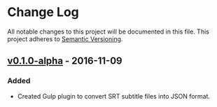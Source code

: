 # Change Log
All notable changes to this project will be documented in this file.
This project adheres to [Semantic Versioning](http://semver.org/).


## [v0.1.0-alpha] - 2016-11-09

### Added

- Created Gulp plugin to convert SRT subtitle files into JSON format.


[Latest]: https://github.com/MrSlide/gulp-srt-to-json/tree/master
[Unreleased]: https://github.com/MrSlide/gulp-srt-to-json/compare/v0.1.0-alpha...develop
[v0.1.0-alpha]: https://github.com/MrSlide/gulp-srt-to-json/tree/v0.1.0-alpha
